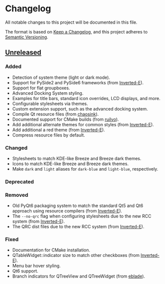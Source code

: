 # Changelog

All notable changes to this project will be documented in this file.

The format is based on [Keep a Changelog],
and this project adheres to [Semantic Versioning].

## [Unreleased]

### Added

- Detection of system theme (light or dark mode).
- Support for PySide2 and PySide6 frameworks (from [Inverted-E]).
- Support for flat groupboxes.
- Advanced Docking System styling.
- Examples for title bars, standard icon overrides, LCD displays, and more.
- Configurable stylesheets via themes.
- Custom extension support, such as the advanced docking system.
- Compile Qt resource files (from [chaosink]).
- Documented support for CMake builds (from [ruilvo]).
- Add additional alternate themes for common styles (from [Inverted-E]).
- Add additional a red theme (from [Inverted-E]).
- Compress resource files by default.

### Changed

- Stylesheets to match KDE-like Breeze and Breeze dark themes.
- Icons to match KDE-like Breeze and Breeze dark themes.
- Make `dark` and `light` aliases for `dark-blue` and `light-blue`, respectively.

### Deprecated

### Removed

- Old PyQt6 packaging system to match the standard Qt5 and Qt6 approach using resource compilers (from [Inverted-E]).
- The `--no-qrc` flag when configuring stylesheets due to the new RCC system (from [Inverted-E]).
- The QRC dist files due to the new RCC system (from [Inverted-E]).

### Fixed

- Documentation for CMake installation.
- QTableWidget::indicator size to match other checkboxes (from [Inverted-E]).
- Menu bar hover styling.
- Qt6 support.
- Branch indicators for QTreeView and QTreeWidget (from [eblade]).

<!-- Unused Sections -->
<!-- ### Security -->

<!-- Initial release

## [0.0.1] - 2024-09-08

- Initial release
-->

<!-- Links -->
[Keep A Changelog]: https://keepachangelog.com/en/1.0.0/
[Semantic Versioning]: https://semver.org/spec/v2.0.0.html

<!-- Versions -->
[Unreleased]: https://github.com/Author/Repository/compare/v0.0.2...HEAD
<!-- [0.0.1]: https://github.com/Author/Repository/releases/tag/v0.0.1 -->

<!-- Contributors -->
[Inverted-E]: https://github.com/Inverted-E/
[eblade]: https://github.com/eblade/
[chaosink]: https://github.com/chaosink/
[ruilvo]: https://github.com/ruilvo/
